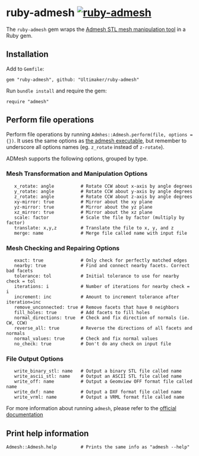 # ruby-admesh [![ruby-admesh](https://travis-ci.org/Ultimaker/ruby-admesh.svg?branch=master)](https://travis-ci.org/Ultimaker/ruby-admesh)

The `ruby-admesh` gem wraps the
[Admesh STL mesh manipulation tool](http://admesh.readthedocs.org/en/latest/index.html) in a Ruby 
gem.

## Installation

Add to `Gemfile`:

```
gem "ruby-admesh", github: "Ultimaker/ruby-admesh"
```

Run `bundle install` and require the gem:

```
require "admesh"
```

## Perform file operations

Perform file operations by running `Admhes::Admesh.perform(file, options = {})`. It uses the same
options as [the admesh executable](http://admesh.readthedocs.org/en/latest/cli.html#options),
but remember to underscore all options names (eg. `z_rotate` instead of `z-rotate`).

ADMesh supports the following options, grouped by type.

### Mesh Transformation and Manipulation Options

```
   x_rotate: angle          # Rotate CCW about x-axis by angle degrees
   y_rotate: angle          # Rotate CCW about y-axis by angle degrees
   z_rotate: angle          # Rotate CCW about z-axis by angle degrees
   xy-mirror: true          # Mirror about the xy plane
   yz-mirror: true          # Mirror about the yz plane
   xz_mirror: true          # Mirror about the xz plane
   scale: factor            # Scale the file by factor (multiply by factor)
   translate: x,y,z         # Translate the file to x, y, and z
   merge: name              # Merge file called name with input file
```

### Mesh Checking and Repairing Options

```
   exact: true              # Only check for perfectly matched edges
   nearby: true             # Find and connect nearby facets. Correct bad facets
   tolerance: tol           # Initial tolerance to use for nearby check = tol
   iterations: i            # Number of iterations for nearby check = i
   increment: inc           # Amount to increment tolerance after iteration=inc
   remove_unconnected: true # Remove facets that have 0 neighbors
   fill_holes: true         # Add facets to fill holes
   normal_directions: true  # Check and fix direction of normals (ie. CW, CCW)
   reverse_all: true        # Reverse the directions of all facets and normals
   normal_values: true      # Check and fix normal values
   no_check: true           # Don't do any check on input file
```

### File Output Options

```
   write_binary_stl: name   # Output a binary STL file called name
   write_ascii_stl: name    # Output an ASCII STL file called name
   write_off: name          # Output a Geomview OFF format file called name
   write_dxf: name          # Output a DXF format file called name
   write_vrml: name         # Output a VRML format file called name
```

For more information about running `admesh`, please refer to the 
[official documentation](http://admesh.readthedocs.org/en/latest/index.html)

## Print help information

```
Admesh::Admesh.help         # Prints the same info as "admesh --help"
```
